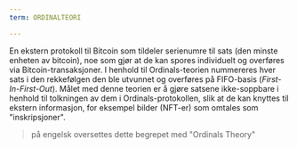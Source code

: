 ```yaml
---
term: ORDINALTEORI

---
```

En ekstern protokoll til Bitcoin som tildeler serienumre til sats (den minste enheten av bitcoin), noe som gjør at de kan spores individuelt og overføres via Bitcoin-transaksjoner. I henhold til Ordinals-teorien nummereres hver sats i den rekkefølgen den ble utvunnet og overføres på FIFO-basis (*First-In-First-Out*). Målet med denne teorien er å gjøre satsene ikke-soppbare i henhold til tolkningen av dem i Ordinals-protokollen, slik at de kan knyttes til ekstern informasjon, for eksempel bilder (NFT-er) som omtales som "inskripsjoner".

> på engelsk oversettes dette begrepet med "Ordinals Theory"